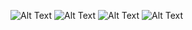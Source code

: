 ![Alt Text](https://media.giphy.com/media/8gQNjxnRS57UY04Ha8/giphy.gif)
![Alt Text](https://media.giphy.com/media/3rgXBB4ISbyROvUApO/giphy.gif)
![Alt Text](https://media.giphy.com/media/9ZL5EhLHNCKDm/giphy.gif)
![Alt Text](https://media.giphy.com/media/3o7aCTfyhYawdOXcFW/giphy.gif)
